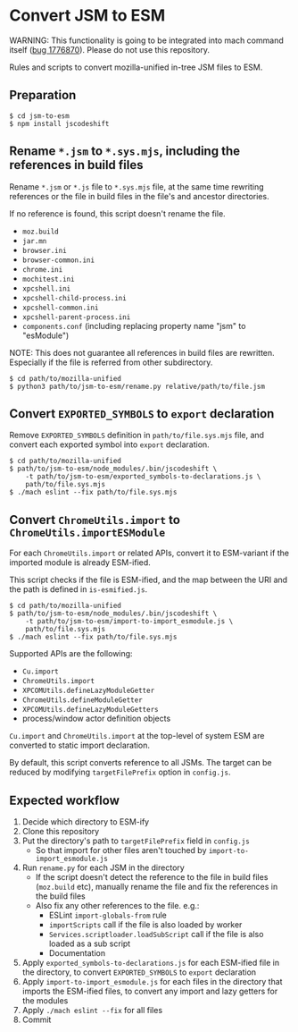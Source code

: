 # Convert JSM to ESM

WARNING: This functionality is going to be integrated into mach command itself ([bug 1776870](https://bugzilla.mozilla.org/show_bug.cgi?id=1776870)). Please do not use this repository.

Rules and scripts to convert mozilla-unified in-tree JSM files to ESM.

## Preparation

```
$ cd jsm-to-esm
$ npm install jscodeshift
```

## Rename `*.jsm` to `*.sys.mjs`, including the references in build files

Rename `*.jsm` or `*.js` file to `*.sys.mjs` file, at the same time rewriting references
or the file in build files in the file's and ancestor directories.

If no reference is found, this script doesn't rename the file.

 * `moz.build`
 * `jar.mn`
 * `browser.ini`
 * `browser-common.ini`
 * `chrome.ini`
 * `mochitest.ini`
 * `xpcshell.ini`
 * `xpcshell-child-process.ini`
 * `xpcshell-common.ini`
 * `xpcshell-parent-process.ini`
 * `components.conf` (including replacing property name "jsm" to "esModule")

NOTE: This does not guarantee all references in build files are rewritten.
Especially if the file is referred from other subdirectory.

```
$ cd path/to/mozilla-unified
$ python3 path/to/jsm-to-esm/rename.py relative/path/to/file.jsm
```

## Convert `EXPORTED_SYMBOLS` to `export` declaration

Remove `EXPORTED_SYMBOLS` definition in `path/to/file.sys.mjs` file, and convert
each exported symbol into `export` declaration.

```
$ cd path/to/mozilla-unified
$ path/to/jsm-to-esm/node_modules/.bin/jscodeshift \
    -t path/to/jsm-to-esm/exported_symbols-to-declarations.js \
    path/to/file.sys.mjs
$ ./mach eslint --fix path/to/file.sys.mjs
```

## Convert `ChromeUtils.import` to `ChromeUtils.importESModule`

For each `ChromeUtils.import` or related APIs, convert it to ESM-variant if
the imported module is already ESM-ified.

This script checks if the file is ESM-ified, and the map between the URI and
the path is defined in `is-esmified.js`.

```
$ cd path/to/mozilla-unified
$ path/to/jsm-to-esm/node_modules/.bin/jscodeshift \
    -t path/to/jsm-to-esm/import-to-import_esmodule.js \
    path/to/file.sys.mjs
$ ./mach eslint --fix path/to/file.sys.mjs
```

Supported APIs are the following:

 * `Cu.import`
 * `ChromeUtils.import`
 * `XPCOMUtils.defineLazyModuleGetter`
 * `ChromeUtils.defineModuleGetter`
 * `XPCOMUtils.defineLazyModuleGetters`
 * process/window actor definition objects

`Cu.import` and `ChromeUtils.import` at the top-level of system ESM are
converted to static import declaration.

By default, this script converts reference to all JSMs.
The target can be reduced by modifying `targetFilePrefix` option in `config.js`.

## Expected workflow

 1. Decide which directory to ESM-ify
 2. Clone this repository
 3. Put the directory's path to `targetFilePrefix` field in `config.js`
    * So that import for other files aren't touched by `import-to-import_esmodule.js`
 4. Run `rename.py` for each JSM in the directory
    * If the script doesn't detect the reference to the file in build files 
      (`moz.build` etc), manually rename the file and fix the references in 
      the build files
    * Also fix any other references to the file. e.g.:
      * ESLint `import-globals-from` rule
      * `importScripts` call if the file is also loaded by worker
      * `Services.scriptloader.loadSubScript` call if the file is also loaded 
        as a sub script
      * Documentation
 5. Apply `exported_symbols-to-declarations.js` for each ESM-ified file in the 
    directory, to convert `EXPORTED_SYMBOLS` to `export` declaration
 6. Apply `import-to-import_esmodule.js` for each files in the directory that 
    imports the ESM-ified files, to convert any import and lazy getters for
    the modules
 7. Apply `./mach eslint --fix` for all files
 8. Commit
